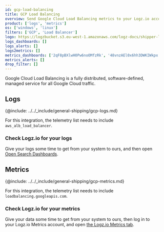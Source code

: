 ```yaml
---
id: gcp-load-balancing
title: GCP Load Balancing
overview: Send Google Cloud Load Balancing metrics to your Logz.io account.
product: ['logs', 'metrics']
os: ['windows', 'linux']
filters: ['GCP', 'Load Balancer']
logo: https://logzbucket.s3.eu-west-1.amazonaws.com/logz-docs/shipper-logos/gcplb.png
logs_dashboards: []
logs_alerts: []
logs2metrics: []
metrics_dashboards: ['2qF8pBXlwH0Pw6noOMfzRk', '48vnzAEl0x6hh3DWKIWkpx', '7s5HblMf4IVimoRSwnCRJ6']
metrics_alerts: []
drop_filter: []
---
```


Google Cloud Load Balancing is a fully distributed, software-defined, managed service for all Google Cloud traffic. 

## Logs

{@include: ../../_include/general-shipping/gcp-logs.md}   

For this integration, the telemetry list needs to include `aws_alb_load_balancer`.

### Check Logz.io for your logs

Give your logs some time to get from your system to ours, and then open [Open Search Dashboards](https://app.logz.io/#/dashboard/osd).


## Metrics

{@include: ../../_include/general-shipping/gcp-metrics.md}

For this integration, the telemetry list needs to include `loadbalancing.googleapis.com`.

### Check Logz.io for your metrics

Give your data some time to get from your system to ours, then log in to your Logz.io Metrics account, and open [the Logz.io Metrics tab](https://app.logz.io/#/dashboard/metrics/).
